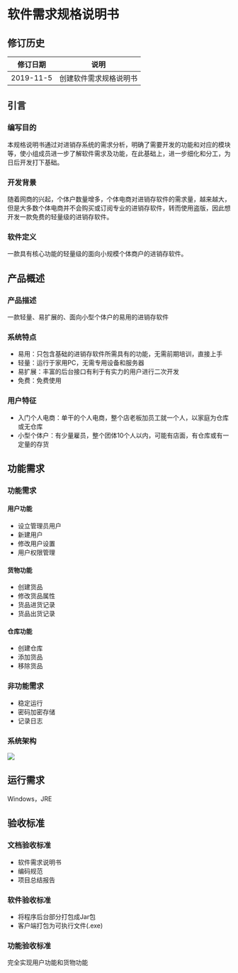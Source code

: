 # 软件需求规格说明书

## 修订历史

 修订日期 | 说明 
:-: | :-:
2019-11-5 | 创建软件需求规格说明书

## 引言

### 编写目的

本规格说明书通过对进销存系统的需求分析，明确了需要开发的功能和对应的模块等，使小组成员进一步了解软件需求及功能，在此基础上，进一步细化和分工，为日后开发打下基础。

### 开发背景

随着网商的兴起，个体户数量增多，个体电商对进销存软件的需求量，越来越大，但是大多数个体电商并不会购买或订阅专业的进销存软件，转而使用盗版，因此想开发一款免费的轻量级的进销存软件。

### 软件定义

一款具有核心功能的轻量级的面向小规模个体商户的进销存软件。

## 产品概述

### 产品描述

一款轻量、易扩展的、面向小型个体户的易用的进销存软件

### 系统特点

* 易用：只包含基础的进销存软件所需具有的功能，无需前期培训，直接上手
* 轻量：运行于家用PC，无需专用设备和服务器
* 易扩展：丰富的后台接口有利于有实力的用户进行二次开发
* 免费：免费使用

### 用户特征

* 入门个人电商：单干的个人电商，整个店老板加员工就一个人，以家庭为仓库或无仓库
* 小型个体户：有少量雇员，整个团体10个人以内，可能有店面，有仓库或有一定量的存货

## 功能需求

### 功能需求

#### 用户功能

* 设立管理员用户
* 新建用户
* 修改用户设置
* 用户权限管理

#### 货物功能

* 创建货品
* 修改货品属性
* 货品进货记录
* 货品出货记录

#### 仓库功能

* 创建仓库
* 添加货品
* 移除货品

### 非功能需求

* 稳定运行
* 密码加密存储
* 记录日志

### 系统架构

![](团队项目架构图.jpg)

## 运行需求

Windows，JRE

## 验收标准

### 文档验收标准

* 软件需求说明书
* 编码规范
* 项目总结报告

### 软件验收标准

* 将程序后台部分打包成Jar包
* 客户端打包为可执行文件(.exe)

### 功能验收标准

完全实现用户功能和货物功能

